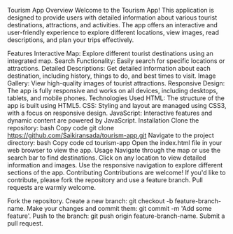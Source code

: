 Tourism App
Overview
Welcome to the Tourism App! This application is designed to provide users with detailed information about various tourist destinations, attractions, and activities. The app offers an interactive and user-friendly experience to explore different locations, view images, read descriptions, and plan your trips effectively.

Features
Interactive Map: Explore different tourist destinations using an integrated map.
Search Functionality: Easily search for specific locations or attractions.
Detailed Descriptions: Get detailed information about each destination, including history, things to do, and best times to visit.
Image Gallery: View high-quality images of tourist attractions.
Responsive Design: The app is fully responsive and works on all devices, including desktops, tablets, and mobile phones.
Technologies Used
HTML: The structure of the app is built using HTML5.
CSS: Styling and layout are managed using CSS3, with a focus on responsive design.
JavaScript: Interactive features and dynamic content are powered by JavaScript.
Installation
Clone the repository:
bash
Copy code
git clone https://github.com/Saikiransada/tourism-app.git
Navigate to the project directory:
bash
Copy code
cd tourism-app
Open the index.html file in your web browser to view the app.
Usage
Navigate through the map or use the search bar to find destinations.
Click on any location to view detailed information and images.
Use the responsive navigation to explore different sections of the app.
Contributing
Contributions are welcome! If you'd like to contribute, please fork the repository and use a feature branch. Pull requests are warmly welcome.

Fork the repository.
Create a new branch: git checkout -b feature-branch-name.
Make your changes and commit them: git commit -m 'Add some feature'.
Push to the branch: git push origin feature-branch-name.
Submit a pull request.

